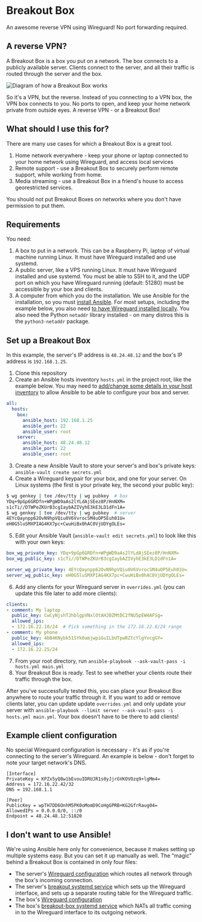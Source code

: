 # Breakout Box
An awesome reverse VPN using Wireguard! No port forwarding required.

## A reverse VPN?

A Breakout Box is a box you put on a network. The box connects to a publicly available server. Clients connect to the server, and all their traffic is routed through the server and the box. 

![Diagram of how a Breakout Box works](docs/breakoutbox.png)

So it's a VPN, but the reverse. Instead of you connecting to a VPN box, the VPN box connects to you. No ports to open, and keep your home network private from outside eyes. A reverse VPN - or a Breakout Box!

## What should I use this for?
There are many use cases for which a Breakout Box is a great tool.

1. Home network everywhere - keep your phone or laptop connected to your home network using Wireguard, and access local services
2. Remote support - use a Breakout Box to securely perform remote support, while working from home.
3. Media streaming - use a Breakout Box in a friend's house to access georestricted services.

You should not put Breakout Boxes on networks where you don't have permission to put them.

## Requirements
You need:

1. A box to put in a network. This can be a Raspberry Pi, laptop of virtual machine running Linux. It must have Wireguard installed and use systemd.
2. A public server, like a VPS running Linux. It must have Wireguard installed and use systemd. You must be able to SSH to it, and the UDP port on which you have Wireguard running (default: 51280) must be accessible by your box and clients.
3. A computer from which you do the installation. We use Ansible for the installation, so you must [install Ansible](https://docs.ansible.com/ansible/latest/installation_guide/intro_installation.html). For most setups, including the example below, you also need [to have Wireguard installed locally](https://www.wireguard.com/install/). You also need the Python `netaddr` library installed - on many distros this is the `python3-netaddr` package.

## Set up a Breakout Box
In this example, the server's IP address is `48.24.48.12` and the box's IP address is `192.168.1.25`.

1. Clone this repository
2. Create an Ansible hosts inventory `hosts.yml` in the project root, like the example below. You may need to [add/change some details in your host inventory](https://docs.ansible.com/ansible/latest/user_guide/intro_inventory.html) to allow Ansible to be able to configure your box and server.
```yaml
all:
  hosts:
    box:
      ansible_host: 192.168.1.25
      ansible_port: 22
      ansible_user: root
    server:
      ansible_host: 48.24.48.12
      ansible_port: 22
      ansible_user: root
```

3. Create a new Ansible Vault to store your server's and box's private keys: `ansible-vault create secrets.yml`
4. Create a Wireguard keypair for your box, and one for your server. On Linux systems (the first is your private key, the second your public key):
```sh
$ wg genkey | tee /dev/tty | wg pubkey  # box
YDq+9pGp6GRDfn+WPgWD9aAs2lYLdAjSEez8P/HnNXM=
s1cTi//DTWPeZKUrB3cgIaybAZIVyhE3kE3LD1dFn1A=
$ wg genkey | tee /dev/tty | wg pubkey  # server
4EYcQaynpp62OvN9hpVQiu0V6VvrocSM4uOP5Euh01U=
eH0G5luSMXPIAG4KX7pc+CwuHiBx0hAC0VjUDYgOLEs=
```
5. Edit your Ansible Vault (`ansible-vault edit secrets.yml`) to look like this with your own keys:
```yaml
box_wg_private_key: YDq+9pGp6GRDfn+WPgWD9aAs2lYLdAjSEez8P/HnNXM=
box_wg_public_key: s1cTi//DTWPeZKUrB3cgIaybAZIVyhE3kE3LD1dFn1A=

server_wg_private_key: 4EYcQaynpp62OvN9hpVQiu0V6VvrocSM4uOP5Euh01U=
server_wg_public_key: eH0G5luSMXPIAG4KX7pc+CwuHiBx0hAC0VjUDYgOLEs=

```
6. Add any clients for your Wireguard server in `overrides.yml` (you can update this file later to add more clients):
```yaml
clients:
- comment: My laptop
  public_key: CwCyNjshTJhblgpVNxlOtAHJ0ZMtDC2fNU5pEW4AFSg=
  allowed_ips:
  - 172.16.22.10/24  # Pick something in the 172.16.22.0/24 range
- comment: My phone
  public_key: 4bB4KNybk51SYk0amjwpiGuILbUTpwRZtcYlgYvcgGY=
  allowed_ips:
  - 172.16.22.25/24
```
7. From your root directory, run `ansible-playbook --ask-vault-pass -i hosts.yml main.yml`
8. Your Breakout Box is ready. Test to see whether your clients route their traffic through the box.

After you've successfully tested this, you can place your Breakout Box anywhere to route your traffic through it. If you want to add or remove clients later, you can update update `overrides.yml` and only update your server with `ansible-playbook --limit server --ask-vault-pass -i hosts.yml main.yml`. Your box doesn't have to be there to add clients!

## Example client configuration

No special Wireguard configuration is necessary - it's as if you're connecting to the server's Wireguard. An example is below - don't forget to note your target network's DNS.

```
[Interface]
PrivateKey = KPZx5yQ8w1bEvouIDRUJR1s0yJjrGVKOVOzq9+lgMm4=
Address = 172.16.22.42/32
DNS = 192.168.1.1

[Peer]
PublicKey = wpTH7DD6OnhM5PK0oMomD9CoHgGPRB+KG2GfrRaug04=
AllowedIPs = 0.0.0.0/0, ::/0
Endpoint = 48.24.48.12:51820
```

## I don't want to use Ansible!
We're using Ansible here only for convenience, because it makes setting up multiple systems easy. But you can set it up manually as well. The "magic" behind a Breakout Box is contained in only four files:

* The server's [Wireguard configuration](server/templates/wg.conf.j2) which routes all network through the box's incoming connection.
* The server's [breakout systemd service](server/templates/breakout-box.service.j2) which sets up the Wireguard interface, and sets up a separate routing table for the Wireguard traffic.
* The box's [Wireguard configuration](box/templates/wg.conf.j2) 
* The box's [breakout-box systemd service](box/templates/breakout-box.service.j2) which NATs all traffic coming in to the Wireguard interface to its outgoing network.
